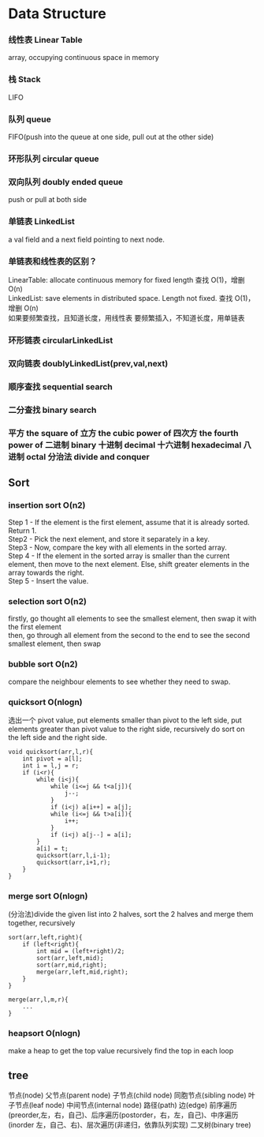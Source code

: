 # Data Structure

### 线性表 Linear Table

array, occupying continuous space in memory

### 栈 Stack

LIFO

### 队列 queue

FIFO(push into the queue at one side, pull out at the other side)

### 环形队列 circular queue

### 双向队列 doubly ended queue

push or pull at both side

### 单链表 LinkedList

a val field and a next field pointing to next node.

### 单链表和线性表的区别？

LinearTable: allocate continuous memory for fixed length 查找 O(1)，增删 O(n)  
LinkedList: save elements in distributed space. Length not fixed. 查找 O(1)，增删 O(n)  
如果要频繁查找，且知道长度，用线性表
要频繁插入，不知道长度，用单链表

### 环形链表 circularLinkedList

### 双向链表 doublyLinkedList(prev,val,next)

### 顺序查找 sequential search

### 二分查找 binary search

### 平方 the square of 立方 the cubic power of 四次方 the fourth power of 二进制 binary 十进制 decimal 十六进制 hexadecimal 八进制 octal 分治法 divide and conquer

## Sort

### **insertion sort O(n2)**

Step 1 - If the element is the first element, assume that it is already sorted. Return 1.  
Step2 - Pick the next element, and store it separately in a key.  
Step3 - Now, compare the key with all elements in the sorted array.  
Step 4 - If the element in the sorted array is smaller than the current element, then move to the next element. Else, shift greater elements in the array towards the right.  
Step 5 - Insert the value.

### **selection sort O(n2)**

firstly, go thought all elements to see the smallest element, then swap it with the first element  
then, go through all element from the second to the end to see the second smallest element, then swap

### **bubble sort O(n2)**

compare the neighbour elements to see whether they need to swap.

### **quicksort O(nlogn)**

选出一个 pivot value, put elements smaller than pivot to the left side, put elements greater than pivot value to the right side, recursively do sort on the left side and the right side.

    void quicksort(arr,l,r){
        int pivot = a[l];
        int i = l,j = r;
        if (i<r){
            while (i<j){
                while (i<=j && t<a[j]){
                    j--;
                }
                if (i<j) a[i++] = a[j];
                while (i<=j && t>a[i]){
                    i++;
                }
                if (i<j) a[j--] = a[i];
            }
            a[i] = t;
            quicksort(arr,l,i-1);
            quicksort(arr,i+1,r);
        }
    }

### **merge sort O(nlogn)**

(分治法)divide the given list into 2 halves, sort the 2 halves and merge them together, recursively

    sort(arr,left,right){
        if (left<right){
            int mid = (left+right)/2;
            sort(arr,left,mid);
            sort(arr,mid,right);
            merge(arr,left,mid,right);
        }
    }

    merge(arr,l,m,r){
        ...
    }

### **heapsort O(nlogn)**

make a heap to get the top value
recursively find the top in each loop

## tree

节点(node) 父节点(parent node) 子节点(child node) 同胞节点(sibling node) 叶子节点(leaf node) 中间节点(internal node) 路径(path) 边(edge)
前序遍历(preorder,左，右，自己)、后序遍历(postorder，右，左，自己)、中序遍历(inorder 左，自己、右)、层次遍历(非递归，依靠队列实现)
二叉树(binary tree)
